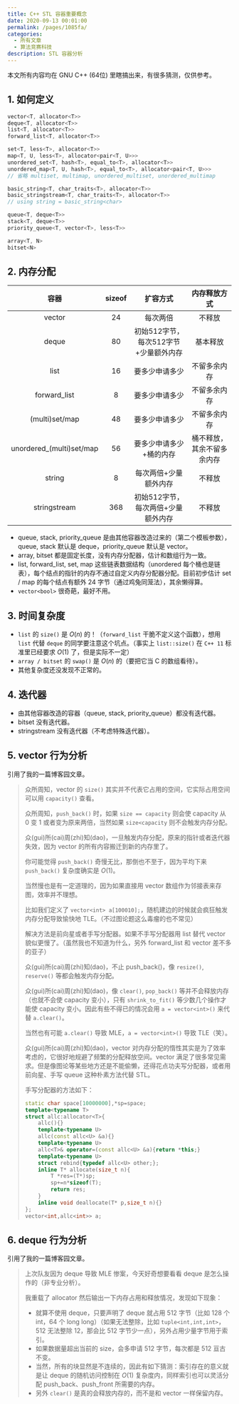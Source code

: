 ```yaml
---
title: C++ STL 容器重要概念
date: 2020-09-13 00:01:00
permalink: /pages/1085fa/
categories:
  - 所有文章
  - 算法竞赛科技
description: STL 容器分析
---
```


本文所有内容均在 GNU C++ (64位) 里瞎搞出来，有很多猜测，仅供参考。

## 1. 如何定义

```cpp
vector<T, allocator<T>>
deque<T, allocator<T>>
list<T, allocator<T>>
forward_list<T, allocator<T>>

set<T, less<T>, allocator<T>>
map<T, U, less<T>, allocator<pair<T, U>>>
unordered_set<T, hash<T>, equal_to<T>, allocator<T>>
unordered_map<T, U, hash<T>, equal_to<T>, allocator<pair<T, U>>>
// 省略 multiset, multimap, unordered_multiset, unordered_multimap

basic_string<T, char_traits<T>, allocator<T>>
basic_stringstream<T, char_traits<T>, allocator<T>>
// using string = basic_string<char>

queue<T, deque<T>>
stack<T, deque<T>>
priority_queue<T, vector<T>, less<T>>

array<T, N>
bitset<N>
```

## 2. 内存分配

| 容器 | sizeof |扩容方式 | 内存释放方式 |
| :--: | :--: | :--: | :--: |
| vector | 24 | 每次两倍 | 不释放 |
| deque | 80 | 初始512字节，每次512字节+少量额外内存 | 基本释放 |
| list | 16 | 要多少申请多少 | 不留多余内存 |
| forward_list | 8 | 要多少申请多少 | 不留多余内存 |
| (multi)set/map | 48 | 要多少申请多少 | 不留多余内存 |
| unordered_(multi)set/map | 56 | 要多少申请多少+桶的内存 | 桶不释放，其余不留多余内存 |
| string | 8 | 每次两倍+少量额外内存 | 不释放 |
| stringstream | 368 | 初始512字节，每次两倍+少量额外内存 | 不释放 |

- queue, stack, priority_queue 是由其他容器改造过来的（第二个模板参数），queue, stack 默认是 deque，priority_queue 默认是 vector。
- array, bitset 都是固定长度，没有内存分配器，估计和数组行为一致。
- list, forward_list, set, map 这些链表数据结构（unordered 每个桶也是链表），每个结点的指针的内存不通过自定义内存分配器分配。目前初步估计 set / map 的每个结点有额外 24 字节（通过鸡兔同笼法），其余懒得算。
- `vector<bool>` 很奇葩，最好不用。

## 3. 时间复杂度

- `list` 的 `size()` 是 $O(n)$ 的！（`forward_list` 干脆不定义这个函数），想用 `list` 代替 `deque` 的同学要注意这个坑点。（事实上 `list::size()` 在 `C++ 11` 标准里已经要求 $O(1)$ 了，但是实际不一定）
- `array / bitset` 的 `swap()` 是 $O(n)$ 的（要把它当 C 的数组看待）。
- 其他复杂度还没发现不正常的。

## 4. 迭代器

- 由其他容器改造的容器（queue, stack, priority_queue）都没有迭代器。
- bitset 没有迭代器。
- stringstream 没有迭代器（不考虑特殊迭代器）。

## 5. vector 行为分析

引用了我的一篇博客园文章。

> 众所周知，vector 的 `size()` 其实并不代表它占用的空间，它实际占用空间可以用 `capacity()` 查看。
>
> 众所周知，`push_back()` 时，如果 `size == capacity` 则会使 capacity 从 0 变 1 或者变为原来两倍，当然如果 `size<capacity` 则不会触发内存分配。
>
> 众(gui)所(cai)周(zhi)知(dao)，一旦触发内存分配，原来的指针或者迭代器失效，因为 vector 的所有内容搬迁到新的内存里了。
>
> 你可能觉得 `push_back()` 奇慢无比，那倒也不至于，因为平均下来 `push_back()` 复杂度确实是 $O(1)$。
>
> 当然慢也是有一定道理的，因为如果直接用 vector 数组作为邻接表来存图，效率并不理想。
>
> 比如我们定义了 `vector<int> a[100010];`，随机建边的时候就会疯狂触发内存分配导致愉快地 TLE。（不过图论题这么毒瘤的也不常见）
>
> 解决方法是前向星或者手写分配器。如果不手写分配器用 list 替代 vector 貌似更慢了。（虽然我也不知道为什么，另外 forward_list 和 vector 差不多的亚子）
>
> 众(gui)所(cai)周(zhi)知(dao)，不止 push_back()，像 `resize()`, `reserve()` 等都会触发内存分配。
>
> 众(gui)所(cai)周(zhi)知(dao)，像 `clear()`, `pop_back()` 等并不会释放内存（也就不会使 capacity 变小），只有 `shrink_to_fit()` 等少数几个操作才能使 capacity 变小。因此有些不得已的情况会用 `a = vector<int>()` 来代替 `a.clear()`。
>
> 当然也有可能 `a.clear()` 导致 MLE，`a = vector<int>()` 导致 TLE（笑）。
>
> 众(gui)所(cai)周(zhi)知(dao)，vector 对内存分配的惰性其实是为了效率考虑的，它很好地规避了频繁的分配释放空间。vector 满足了很多常见需求。但是像图论等某些地方还是不能偷懒，还得花点功夫写分配器，或者用前向星、手写 queue 这种朴素方法代替 STL。
>
> 手写分配器的方法如下：
>
> ```cpp
> static char space[10000000],*sp=space;
> template<typename T>
> struct allc:allocator<T>{
>     allc(){}
>     template<typename U>
>     allc(const allc<U> &a){}
>     template<typename U>
>     allc<T>& operator=(const allc<U> &a){return *this;}
>     template<typename U>
>     struct rebind{typedef allc<U> other;};
>     inline T* allocate(size_t n){
>         T *res=(T*)sp;
>         sp+=n*sizeof(T);
>         return res;
>     }
>     inline void deallocate(T* p,size_t n){}
> };
> vector<int,allc<int>> a;
> ```

## 6. deque 行为分析

引用了我的一篇博客园文章。

> 上次队友因为 deque 导致 MLE 惨案，今天好奇想要看看 deque 是怎么操作的（非专业分析）。
>
> 我重载了 allocator 然后输出一下内存占用和释放情况，发现如下现象：
>
> - 就算不使用 deque，只要声明了 deque 就占用 512 字节（比如 128 个 int，64 个 long long）（如果无法整除，比如 `tuple<int,int,int>`，512 无法整除 12，那会比 512 字节少一点），另外占用少量字节用于索引。
> - 如果数据量超出当前的 size，会多申请 512 字节，每次都是 512 亘古不变。
> - 当然，所有的块显然是不连续的，因此有如下猜测：索引存在的意义就是让 deque 的随机访问控制在 $O(1)$ 复杂度内，同样索引也可以灵活分配 push_back、push_front 所需要的内存。
> - 另外 `clear()` 是真的会释放内存的，而不是和 vector 一样保留内存。
